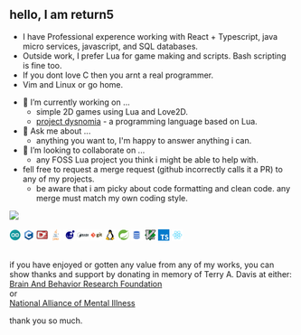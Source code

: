 ## hello, I am return5
  - I have Professional experence working with React + Typescript, java micro services, javascript, and SQL databases. 
  - Outside work, I prefer Lua for game making and scripts. Bash scripting is fine too.
  - If you dont love C then you arnt a real programmer.
  - Vim and Linux or go home.    
<p>
 
</p>
  
  - 🔭 I’m currently working on ...
    -   simple 2D games using Lua and Love2D.
    -   [project dysnomia](https://github.com/return5/Dysnomia-interpreter) - a programming language based on Lua. 
  - 💬 Ask me about ...
    -   anything you want to, I'm happy to answer anything i can.
  - 👯 I’m looking to collaborate on ...
    -  any FOSS Lua project you think i might be able to help with. 
  - fell free to request a merge request (github incorrectly calls it a PR) to any of my projects.
    - be aware that i am picky about code formatting and clean code. any merge must match my own coding style.

  <p>
      <img src="https://github-readme-stats.vercel.app/api/top-langs/?username=return5&layout=donut-vertical&theme=transparent&show_icons=true"/>    
  </p>
<p align="center>
  <br />
  <code><img height="20" alt="javascript" src="https://raw.githubusercontent.com/github/explore/80688e429a7d4ef2fca1e82350fe8e3517d3494d/topics/javascript/javascript.png"></code>
  <code><img height="20" alt="arduino" src="https://raw.githubusercontent.com/github/explore/5b295c16dcc3f1755af48f5b9dc1a7bca7381594/topics/arduino/arduino.png"></code>
  <code><img height="20" alt="arduino" src="https://raw.githubusercontent.com/github/explore/5b295c16dcc3f1755af48f5b9dc1a7bca7381594/topics/c/c.png"></code>
  <code><img height="20" alt="arduino" src="https://raw.githubusercontent.com/github/explore/5b295c16dcc3f1755af48f5b9dc1a7bca7381594/topics/d/d.png"></code>
  <code><img height="20" alt="arduino" src="https://raw.githubusercontent.com/github/explore/5b295c16dcc3f1755af48f5b9dc1a7bca7381594/topics/java/java.png"></code>
  <code><img height="20" alt="arduino" src="https://raw.githubusercontent.com/github/explore/5b295c16dcc3f1755af48f5b9dc1a7bca7381594/topics/lua/lua.png"></code>
  <code><img height="20" alt="arduino" src="https://raw.githubusercontent.com/github/explore/5b295c16dcc3f1755af48f5b9dc1a7bca7381594/topics/bash/bash.png"></code>
  <code><img height="20" alt="arduino" src="https://raw.githubusercontent.com/github/explore/5b295c16dcc3f1755af48f5b9dc1a7bca7381594/topics/git/git.png"></code>
  <code><img height="20" alt="arduino" src="https://raw.githubusercontent.com/github/explore/5b295c16dcc3f1755af48f5b9dc1a7bca7381594/topics/linux/linux.png"></code>
  <code><img height="20" alt="arduino" src="https://raw.githubusercontent.com/github/explore/5b295c16dcc3f1755af48f5b9dc1a7bca7381594/topics/spring-boot/spring-boot.png"></code>
  <code><img height="20" alt="arduino" src="https://raw.githubusercontent.com/github/explore/5b295c16dcc3f1755af48f5b9dc1a7bca7381594/topics/sql/sql.png"></code>
  <code><img height="20" alt="arduino" src="https://raw.githubusercontent.com/github/explore/5b295c16dcc3f1755af48f5b9dc1a7bca7381594/topics/vim/vim.png"></code>
  <code><img height="20" alt="arduino" src="https://raw.githubusercontent.com/github/explore/5b295c16dcc3f1755af48f5b9dc1a7bca7381594/topics/typescript/typescript.png"></code>
  <code><img height="20" alt="arduino" src="https://raw.githubusercontent.com/github/explore/5b295c16dcc3f1755af48f5b9dc1a7bca7381594/topics/react/react.png"></code>

  
</p>



<p> <br /> if you have enjoyed or gotten any value from any of my works, you can show thanks and support by donating in memory of Terry A. Davis at either: <br />
  <a href="https://bbrfoundation.donordrive.com/index.cfm?fuseaction=donorDrive.personalCampaign&participantID=8191">Brain And Behavior Research Foundation</a> <br />
  or <br />
  <a href="https://www.nami.org/">National Alliance of Mental Illness</a> <br />

  thank you so much. 
</p>

<!--
**return5/return5** is a ✨ _special_ ✨ repository because its `README.md` (this file) appears on your GitHub profile.

Here are some ideas to get you started:

- 🔭 I’m currently working on ...
- 🌱 I’m currently learning ...
- 👯 I’m looking to collaborate on ...
- 🤔 I’m looking for help with ...
- 💬 Ask me about ...
- 📫 How to reach me: ...
- 😄 Pronouns: ...
- ⚡ Fun fact: ...
-->
